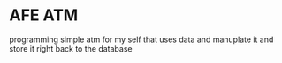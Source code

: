 # AFE ATM
programming simple atm for my self that uses data and manuplate it and store it right back to the database 
